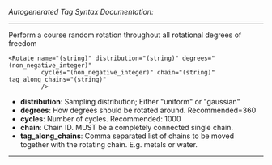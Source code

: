 _Autogenerated Tag Syntax Documentation:_

---
Perform a course random rotation  throughout all rotational degrees of freedom

```
<Rotate name="(string)" distribution="(string)" degrees="(non_negative_integer)"
         cycles="(non_negative_integer)" chain="(string)" tag_along_chains="(string)"
         />
```

-   **distribution**: Sampling distribution; Either "uniform" or "gaussian"
-   **degrees**: How degrees should be rotated around. Recommended=360
-   **cycles**: Number of cycles. Recommended: 1000
-   **chain**: Chain ID. MUST be a completely connected single chain.
-   **tag_along_chains**: Comma separated list of chains to be moved together with the rotating chain. E.g. metals or water.

---
